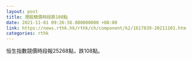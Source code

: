 ```yaml
---
layout: post
title: 港股競價時段跌108點
date: 2021-11-01 09:26:56.000000000 +08:00
link: https://news.rthk.hk/rthk/ch/component/k2/1617839-20211101.htm
categories: rthk
---
```


恒生指數競價時段報25268點，跌108點。
